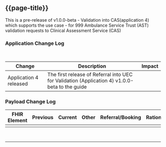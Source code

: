 <div class="bars-blg-expander">
<div class="bars-blg-expander-entry" id="v1.0.0-beta">

## {{page-title}}

This is a pre-release of v1.0.0-beta - Validation into CAS(application 4) which supports the use case - for 999 Ambulance Service Trust (AST) validation requests to Clinical Assessment Service (CAS)

### Application Change Log


<br>


| Change                                    | Description                                     | Impact                                                                  | 
|-------------------------------------------|-------------------------------------------------|-------------------------------------------------------------------------|
| Application 4 released                    | The first release of Referral into UEC for Validation (Application 4) v1.0.0-beta to the guide|                                                                         |

### Payload Change Log


| FHIR Element                                         | Previous | Current    | Other   | Referral/Booking | Rationale                                                                                       |  Impact  |
|------------------------------------------------------|----------|------------|---------|------------------|-------------------------------------------------------------------------------------------------|----------|
|                                                      |          |            |         |                  |                   

</div>
</div>
<br>
<hr>
